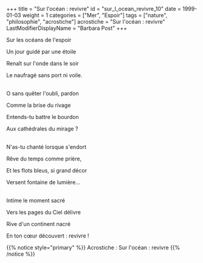 +++
title = "Sur l'océan : revivre"
id = "sur_l_ocean_revivre_10"
date = 1999-01-03
weight = 1
categories = ["Mer", "Espoir"]
tags = ["nature", "philosophie", "acrostiche"]
acrostiche = "Sur l'océan : revivre"
LastModifierDisplayName = "Barbara Post"
+++

Sur les océans de l'espoir

Un jour guidé par une étoile

Renaît sur l'onde dans le soir

Le naufragé sans port ni voile.

 \
O sans quêter l'oubli, pardon

Comme la brise du rivage

Entends-tu battre le bourdon

Aux cathédrales du mirage ?

 \
N'as-tu chanté lorsque s'endort

Rêve du temps comme prière,

Et les flots bleus, si grand décor

Versent fontaine de lumière...

 \
Intime le moment sacré

Vers les pages du Ciel délivre

Rive d'un continent nacré

En ton cœur découvert : revivre !

{{% notice style="primary" %}}
Acrostiche : Sur l'océan : revivre
{{% /notice %}}
